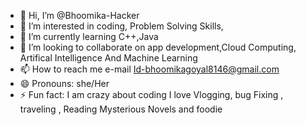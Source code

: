 - 👋 Hi, I’m @Bhoomika-Hacker
- 👀 I’m interested in coding, Problem Solving Skills,
- 🌱 I’m currently learning C++,Java
- 💞️ I’m looking to collaborate on app development,Cloud Computing, Artifical Intelligence And Machine Learning
- 📫 How to reach me e-mail Id-bhoomikagoyal8146@gmail.com
- 😄 Pronouns: she/Her
- ⚡ Fun fact: I am crazy about coding I love Vlogging, bug Fixing , traveling , Reading Mysterious Novels and foodie 

<!--
Bhoomika-Hacker/Bhoomika-Hacker is a ✨ special ✨ repository because its `README.md` (this file) appears on your GitHub profile.
You can click the Preview link to take a look at your changes.
--->
